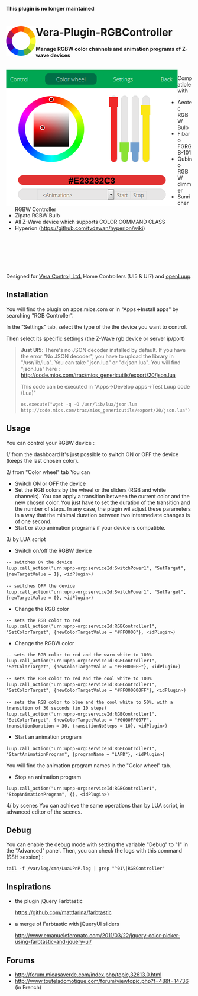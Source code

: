 **This plugin is no longer maintained**


# <img align="left" src="media/rgbcontroller_logo.png"> Vera-Plugin-RGBController

**Manage RGBW color channels and animation programs of Z-wave devices**

<br/>

<img align="left" src="media/rgbcontroller_panel.png">

Compatible with
- Aeotec RGBW Bulb
- Fibaro FGRGB-101
- Qubino RGBW dimmer
- Sunricher RGBW Controller
- Zipato RGBW Bulb
- All Z-Wave device which supports COLOR COMMAND CLASS
- Hyperion (https://github.com/tvdzwan/hyperion/wiki)

<br/>
<br/>
<br/>
<br/>
<br/>

Designed for [Vera Control, Ltd.](http://getvera.com) Home Controllers (UI5 & UI7) and [openLuup](https://github.com/akbooer/openLuup).


## Installation

You will find the plugin on apps.mios.com or in "Apps->Install apps" by searching "RGB Controller".

In the "Settings" tab, select the type of the the device you want to control.

Then select its specific settings (the Z-Wave rgb device or server ip/port)

> **Just UI5**: There's no JSON decoder installed by default.
> If you have the error "No JSON decoder", you have to upload the library in "/usr/lib/lua". You can take "json.lua" or "dkjson.lua".
> You will find "json.lua" here : http://code.mios.com/trac/mios_genericutils/export/20/json.lua
>
> This code can be executed in "Apps->Develop apps->Test Luup code (Lua)"
> ```
> os.execute("wget -q -O /usr/lib/lua/json.lua http://code.mios.com/trac/mios_genericutils/export/20/json.lua")
> ```


## Usage

You can control your RGBW device :

1/ from the dashboard
It's just possible to switch ON or OFF the device (keeps the last chosen color).

2/ from "Color wheel" tab
You can
- Switch ON or OFF the device
- Set the RGB colors by the wheel or the sliders (RGB and white channels).
You can apply a transition between the current color and the new chosen color. You just have to set the duration of the transition and the number of steps. In any case, the plugin wil adjust these parameters in a way that the minimal duration between two intermediate changes is of one second.
- Start or stop animation programs if your device is compatible.

3/ by LUA script

- Switch on/off the RGBW device
```
-- switches ON the device
luup.call_action("urn:upnp-org:serviceId:SwitchPower1", "SetTarget", {newTargetValue = 1}, <idPlugin>)

-- switches OFF the device
luup.call_action("urn:upnp-org:serviceId:SwitchPower1", "SetTarget", {newTargetValue = 0}, <idPlugin>)
```

- Change the RGB color
```
-- sets the RGB color to red
luup.call_action("urn:upnp-org:serviceId:RGBController1", "SetColorTarget", {newColorTargetValue = "#FF0000"}, <idPlugin>)
```

- Change the RGBW color
```
-- sets the RGB color to red and the warm white to 100%
luup.call_action("urn:upnp-org:serviceId:RGBController1", "SetColorTarget", {newColorTargetValue = "#FF0000FF"}, <idPlugin>)

-- sets the RGB color to red and the cool white to 100%
luup.call_action("urn:upnp-org:serviceId:RGBController1", "SetColorTarget", {newColorTargetValue = "#FF000000FF"}, <idPlugin>)

-- sets the RGB color to blue and the cool white to 50%, with a transition of 30 seconds (in 10 steps)
luup.call_action("urn:upnp-org:serviceId:RGBController1", "SetColorTarget", {newColorTargetValue = "#0000FF007F", transitionDuration = 30, transitionNbSteps = 10}, <idPlugin>)
```

- Start an animation program
```
luup.call_action("urn:upnp-org:serviceId:RGBController1", "StartAnimationProgram", {programName = "LAPD"}, <idPlugin>)
```
You will find the animation program names in the "Color wheel" tab.

- Stop an animation program
```
luup.call_action("urn:upnp-org:serviceId:RGBController1", "StopAnimationProgram", {}, <idPlugin>)
```

4/ by scenes
You can achieve the same operations than by LUA script, in advanced editor of the scenes.


## Debug

You can enable the debug mode with setting the variable "Debug" to "1" in the "Advanced" panel.
Then, you can check the logs with this command (SSH session) :
```
tail -f /var/log/cmh/LuaUPnP.log | grep "^01\|RGBController"
```

## Inspirations

- the plugin jQuery Farbtastic

  https://github.com/mattfarina/farbtastic

- a merge of Farbtastic with jQueryUI sliders

  http://www.emanueleferonato.com/2011/03/22/jquery-color-picker-using-farbtastic-and-jquery-ui/


## Forums

- http://forum.micasaverde.com/index.php/topic,32613.0.html
- http://www.touteladomotique.com/forum/viewtopic.php?f=48&t=14736 (in French)
